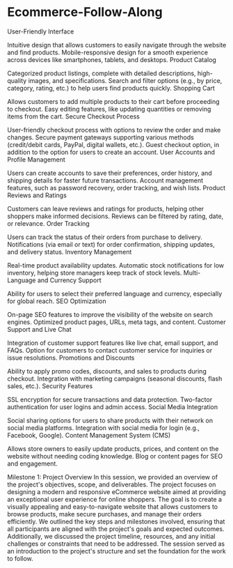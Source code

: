 # Ecommerce-Follow-Along

User-Friendly Interface

Intuitive design that allows customers to easily navigate through the website and find products.
Mobile-responsive design for a smooth experience across devices like smartphones, tablets, and desktops.
Product Catalog

Categorized product listings, complete with detailed descriptions, high-quality images, and specifications.
Search and filter options (e.g., by price, category, rating, etc.) to help users find products quickly.
Shopping Cart

Allows customers to add multiple products to their cart before proceeding to checkout.
Easy editing features, like updating quantities or removing items from the cart.
Secure Checkout Process

User-friendly checkout process with options to review the order and make changes.
Secure payment gateways supporting various methods (credit/debit cards, PayPal, digital wallets, etc.).
Guest checkout option, in addition to the option for users to create an account.
User Accounts and Profile Management

Users can create accounts to save their preferences, order history, and shipping details for faster future transactions.
Account management features, such as password recovery, order tracking, and wish lists.
Product Reviews and Ratings

Customers can leave reviews and ratings for products, helping other shoppers make informed decisions.
Reviews can be filtered by rating, date, or relevance.
Order Tracking

Users can track the status of their orders from purchase to delivery.
Notifications (via email or text) for order confirmation, shipping updates, and delivery status.
Inventory Management

Real-time product availability updates.
Automatic stock notifications for low inventory, helping store managers keep track of stock levels.
Multi-Language and Currency Support

Ability for users to select their preferred language and currency, especially for global reach.
SEO Optimization

On-page SEO features to improve the visibility of the website on search engines.
Optimized product pages, URLs, meta tags, and content.
Customer Support and Live Chat

Integration of customer support features like live chat, email support, and FAQs.
Option for customers to contact customer service for inquiries or issue resolutions.
Promotions and Discounts

Ability to apply promo codes, discounts, and sales to products during checkout.
Integration with marketing campaigns (seasonal discounts, flash sales, etc.).
Security Features

SSL encryption for secure transactions and data protection.
Two-factor authentication for user logins and admin access.
Social Media Integration

Social sharing options for users to share products with their network on social media platforms.
Integration with social media for login (e.g., Facebook, Google).
Content Management System (CMS)

Allows store owners to easily update products, prices, and content on the website without needing coding knowledge.
Blog or content pages for SEO and engagement.

Milestone 1: Project Overview
In this session, we provided an overview of the project's objectives, scope, and deliverables. The project focuses on designing a modern and responsive eCommerce website aimed at providing an exceptional user experience for online shoppers. The goal is to create a visually appealing and easy-to-navigate website that allows customers to browse products, make secure purchases, and manage their orders efficiently. We outlined the key steps and milestones involved, ensuring that all participants are aligned with the project's goals and expected outcomes. Additionally, we discussed the project timeline, resources, and any initial challenges or constraints that need to be addressed. The session served as an introduction to the project's structure and set the foundation for the work to follow.

